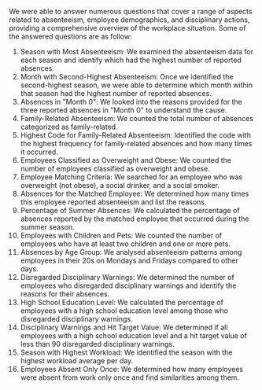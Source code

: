 We were able to answer numerous questions that cover a range of aspects related to absenteeism, employee demographics, and disciplinary actions, providing a comprehensive overview of the workplace situation. Some of the answered questions are as follow:

1. Season with Most Absenteeism: We examined the absenteeism data for each season and identify which had the highest number of reported absences.
2. Month with Second-Highest Absenteeism: Once we identified the second-highest season, we were able to determine which month within that season had the highest number of reported absences.
3. Absences in "Month 0": We looked into the reasons provided for the three reported absences in "Month 0" to understand the cause.
4. Family-Related Absenteeism: We counted the total number of absences categorized as family-related.
5. Highest Code for Family-Related Absenteeism: Identified the code with the highest frequency for family-related absences and how many times it occurred.
6. Employees Classified as Overweight and Obese: We counted the number of employees classified as overweight and obese.
7. Employee Matching Criteria: We searched for an employee who was overweight (not obese), a social drinker, and a social smoker.
8. Absences for the Matched Employee: We determined how many times this employee reported absenteeism and list the reasons.
9. Percentage of Summer Absences: We calculated the percentage of absences reported by the matched employee that occurred during the summer season.
10. Employees with Children and Pets: We counted the number of employees who have at least two children and one or more pets.
11. Absences by Age Group: We analysed absenteeism patterns among employees in their 20s on Mondays and Fridays compared to other days.
12. Disregarded Disciplinary Warnings: We determined the number of employees who disregarded disciplinary warnings and identify the reasons for their absences.
13. High School Education Level: We calculated the percentage of employees with a high school education level among those who disregarded disciplinary warnings.
14. Disciplinary Warnings and Hit Target Value: We determined if all employees with a high school education level and a hit target value of less than 90 disregarded disciplinary warnings.
15. Season with Highest Workload: We identified the season with the highest workload average per day.
16. Employees Absent Only Once: We determined how many employees were absent from work only once and find similarities among them.
